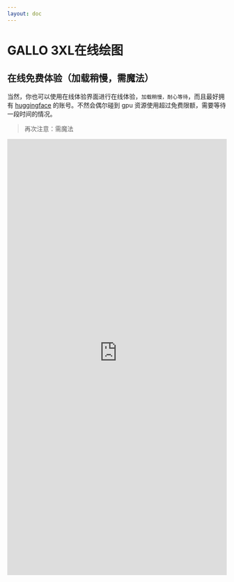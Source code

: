 ```yaml
---
layout: doc
---
```


# GALLO 3XL在线绘图

## 在线免费体验（加载稍慢，需魔法）

当然，你也可以使用在线体验界面进行在线体验，`加载稍慢，耐心等待`，而且最好拥有 [huggingface](https://huggingface.co/) 的账号。不然会偶尔碰到 gpu 资源使用超过免费限额，需要等待一段时间的情况。

> 再次注意：需魔法

<iframe
	src="https://prithivmlmods-gallo-3xl.hf.space"
	frameborder="0"
	width="100%"
	height="1000"
></iframe>